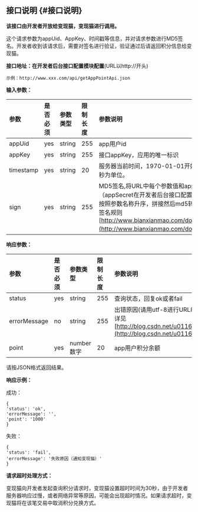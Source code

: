 ## **接口说明** {#接口说明}

**该接口由开发者开放给变现猫，变现猫进行调用。**

这个请求参数为appUid、AppKey、时间戳等信息，并对请求参数进行MD5签名。开发者收到该请求后，需要对签名进行验证，验证通过后请返回积分信息给变现猫。

**接口地址：在开发者后台接口配置模块配置**\(URL以http:\/\/开头\)

```
示例：http://www.xxx.com/api/getAppPointApi.json

```

**输入参数：**

| **参数** | **是否必须** | **参数类型** | **限制长度** | **参数说明** |
| :--- | :--- | :--- | :--- | :--- |
| appUid | yes | string | 255 | app用户id |
| appKey | yes | string | 255 | 接口appKey，应用的唯一标识 |
| timestamp | yes | string | 20 | 服务器当前时间，1970-01-01开始的时间戳，毫秒为单位。 |
| sign | yes | string | 255 | MD5签名,将URL中每个参数值和appSecret（appSecret在开发者后台接口配置处可查看密钥）按照参数名称升序，拼接然后md5转码 详见MD5签名规则[http://www.bianxianmao.com/doc/md5.html](http://www.bianxianmao.com/doc/md5.html)） |

**响应参数：**

| **参数** | **是否必须** | **参数类型** | **限制长度** | **参数说明** |
| :--- | :--- | :--- | :--- | :--- |
| status | yes | string | 255 | 查询状态，回复ok或者fail |
| errorMessage | no | string | 255 | 出错原因\(请用utf-8进行URL编码，防止中文乱码,javaURL编解码详见[http://blog.csdn.net/u011627980/article/details/50911249](http://blog.csdn.net/u011627980/article/details/50911249)\) |
| point | yes | number数字 | 20 | app用户积分余额 |

请按JSON格式返回结果。

**响应示例：**

成功：

```
{
'status': 'ok',
'errorMessage': '',
'point': '1000'
}

```

失败：

```
{
'status': 'fail',
'errorMessage': '失败原因（通知变现猫）'
}

```

**请求超时处理方式：**

变现猫向开发者发起查询积分请求时，变现猫设置超时时间为30秒，由于开发者服务器响应过慢，或者网络异常等原因，可能会出现超时情况。如果请求超时，变现猫将在该笔交易中取消积分兑换方式。

